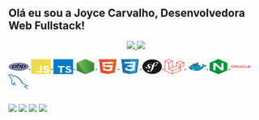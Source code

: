 ## Olá eu sou a Joyce Carvalho, Desenvolvedora Web Fullstack!
<div align="center">
  <a href="https://github.com/JoyceCarvalho">
  <img height="180em" src="https://github-readme-stats.vercel.app/api?username=JoyceCarvalho&show_icons=true&theme=dark&include_all_commits=true&count_private=true"/>
  <img height="180em" src="https://github-readme-stats.vercel.app/api/top-langs/?username=JoyceCarvalho&layout=compact&langs_count=7&theme=dark"/>
</div>
<div style="display: inline_block"><br>
  <img align="center" alt="Joyce-Php"  height="30" width="40" src="https://raw.githubusercontent.com/devicons/devicon/master/icons/php/php-original.svg" />
  <img align="center" alt="Joyce-Js" height="30" width="40" src="https://raw.githubusercontent.com/devicons/devicon/master/icons/javascript/javascript-plain.svg">
  <img align="center" alt="Joyce-Ts" height="30" width="40" src="https://raw.githubusercontent.com/devicons/devicon/master/icons/typescript/typescript-plain.svg">
  <img align="center" alt="Joyce-Nodejs" height="30" width="40" src="https://raw.githubusercontent.com/devicons/devicon/master/icons/nodejs/nodejs-original.svg" />
  <img align="center" alt="Joyce-HTML" height="30" width="40" src="https://raw.githubusercontent.com/devicons/devicon/master/icons/html5/html5-original.svg">
  <img align="center" alt="Joyce-CSS" height="30" width="40" src="https://raw.githubusercontent.com/devicons/devicon/master/icons/css3/css3-original.svg">  
  <img align="center" alt="Joyce-Symfony" height="30" width="40" src="https://raw.githubusercontent.com/devicons/devicon/master/icons/symfony/symfony-original.svg" />
  <img align="center" alt="Joyce-Laravel" height="30" width="40" src="https://raw.githubusercontent.com/devicons/devicon/master/icons/laravel/laravel-original.svg" />
  <img align="center" alt="Joyce-Docker" height="30" width="40" src="https://raw.githubusercontent.com/devicons/devicon/master/icons/docker/docker-original.svg" />
  <img align="center" alt="Joyce-Nginx" height="30" width="40" src="https://raw.githubusercontent.com/devicons/devicon/master/icons/nginx/nginx-original.svg" />
  <img align="center" alt="Joyce-Oracle" height="30" width="40" src="https://raw.githubusercontent.com/devicons/devicon/master/icons/oracle/oracle-original.svg" />
  <img align="center" alt="Joyce-Mysql" height="30" width="40" src="https://raw.githubusercontent.com/devicons/devicon/master/icons/mysql/mysql-original.svg" />
  
</div>
  
  ##
 
<div> 
  <a href="https://www.instagram.com/_joycegcarvalho/" target="_blank"><img src="https://img.shields.io/badge/-Instagram-%23E4405F?style=for-the-badge&logo=instagram&logoColor=white" target="_blank"></a>
 	<a href="https://www.twitch.tv/joycegcarvalho" target="_blank"><img src="https://img.shields.io/badge/Twitch-9146FF?style=for-the-badge&logo=twitch&logoColor=white" target="_blank"></a>
  <a href = "mailto:goncalvesjoyce8@gmail.com"><img src="https://img.shields.io/badge/-Gmail-%23333?style=for-the-badge&logo=gmail&logoColor=white" target="_blank"></a>
  <a href="https://www.linkedin.com/in/https://www.linkedin.com/in/joyce-carvalho/" target="_blank"><img src="https://img.shields.io/badge/-LinkedIn-%230077B5?style=for-the-badge&logo=linkedin&logoColor=white" target="_blank"></a> 
 
</div>
